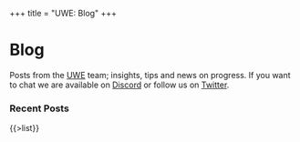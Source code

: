 +++
title = "UWE: Blog"
+++

# Blog

Posts from the [UWE][] team; insights, tips and news on progress. If you want to chat we are available on [Discord][] or follow us on [Twitter][].

### Recent Posts

{{>list}}

[UWE]: https://uwe.app "UWE: Universal Web Editor"
[Discord]: https://discord.gg/gmhWetv2fE "Discord Chat"
[Twitter]: https://twitter.com/uwe_app/ "Twitter"
[Github]: https://github.com/uwe-app "Github"
